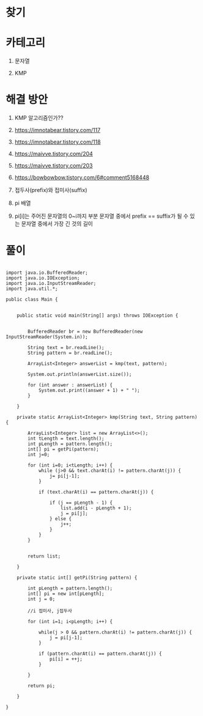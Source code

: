 # 찾기

# 카테고리

1. 문자열

2. KMP

# 해결 방안

1. KMP 알고리즘인가??

2. https://imnotabear.tistory.com/117

3. https://imnotabear.tistory.com/118

4. https://maivve.tistory.com/204

5. https://maivve.tistory.com/203

7. https://bowbowbow.tistory.com/6#comment5168448

6. 접두사(prefix)와 접미사(suffix)

7. pi 배열

8. pi[i]는 주어진 문자열의 0~i까지 부분 문자열 중에서 prefix == suffix가 될 수 있는 문자열 중에서 가장 긴 것의 길이

# 풀이

```

import java.io.BufferedReader;
import java.io.IOException;
import java.io.InputStreamReader;
import java.util.*;

public class Main {


    public static void main(String[] args) throws IOException {


        BufferedReader br = new BufferedReader(new InputStreamReader(System.in));

        String text = br.readLine();
        String pattern = br.readLine();

        ArrayList<Integer> answerList = kmp(text, pattern);

        System.out.println(answerList.size());

        for (int answer : answerList) {
            System.out.print((answer + 1) + " ");
        }

    }

    private static ArrayList<Integer> kmp(String text, String pattern) {

        ArrayList<Integer> list = new ArrayList<>();
        int tLength = text.length();
        int pLength = pattern.length();
        int[] pi = getPi(pattern);
        int j=0;

        for (int i=0; i<tLength; i++) {
            while (j>0 && text.charAt(i) != pattern.charAt(j)) {
                j= pi[j-1];
            }

            if (text.charAt(i) == pattern.charAt(j)) {

                if (j == pLength - 1) {
                    list.add(i - pLength + 1);
                    j = pi[j];
                } else {
                    j++;
                }
            }
        }


        return list;

    }

    private static int[] getPi(String pattern) {

        int pLength = pattern.length();
        int[] pi = new int[pLength];
        int j = 0;

        //i 접미사, j접두사

        for (int i=1; i<pLength; i++) {

            while(j > 0 && pattern.charAt(i) != pattern.charAt(j)) {
                j = pi[j-1];
            }

            if (pattern.charAt(i) == pattern.charAt(j)) {
                pi[i] = ++j;
            }

        }

        return pi;

    }

}

```